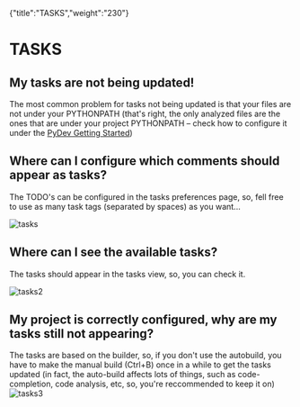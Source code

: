 {"title":"TASKS","weight":"230"} 

# TASKS

## My tasks are not being updated!

The most common problem for tasks not being updated is that your files are not under your PYTHONPATH (that's right, the only analyzed files are the ones that are under your project PYTHONPATH – check how to configure it under the [PyDev Getting Started](/docs/appc/Axway_Appcelerator_Studio/Axway_Appcelerator_Studio_Guide/Web_Development/Python_Development/PyDev_Getting_Started/))

## Where can I configure which comments should appear as tasks?

The TODO's can be configured in the tasks preferences page, so, fell free to use as many task tags (separated by spaces) as you want...

![tasks](/Images/appc/pydev.org/images/tasks/tasks.png)

## Where can I see the available tasks?

The tasks should appear in the tasks view, so, you can check it.

![tasks2](/Images/appc/pydev.org/images/tasks/tasks2.png)

## My project is correctly configured, why are my tasks still not appearing?

The tasks are based on the builder, so, if you don't use the autobuild, you have to make the manual build (Ctrl+B) once in a while to get the tasks updated (in fact, the auto-build affects lots of things, such as code-completion, code analysis, etc, so, you're reccommended to keep it on)  
![tasks3](/Images/appc/pydev.org/images/tasks/tasks3.png)
